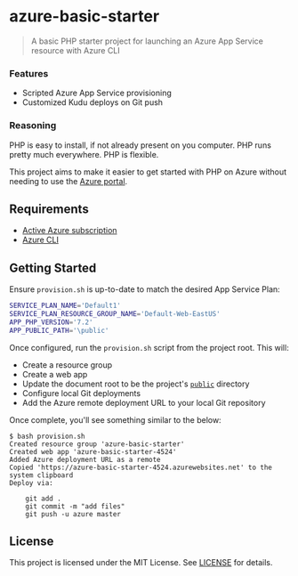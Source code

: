 # azure-basic-starter

> A basic PHP starter project for launching an Azure App Service resource with Azure CLI

### Features

- Scripted Azure App Service provisioning
- Customized Kudu deploys on Git push

### Reasoning

PHP is easy to install, if not already present on you computer. PHP runs pretty much everywhere. PHP is flexible.

This project aims to make it easier to get started with PHP on Azure without needing to use the [Azure portal](https://portal.azure.com/).

## Requirements

- [Active Azure subscription](https://azure.microsoft.com/en-us/)
- [Azure CLI](https://docs.microsoft.com/en-us/cli/azure)

## Getting Started

Ensure `provision.sh` is up-to-date to match the desired App Service Plan:

```bash
SERVICE_PLAN_NAME='Default1'
SERVICE_PLAN_RESOURCE_GROUP_NAME='Default-Web-EastUS'
APP_PHP_VERSION='7.2'
APP_PUBLIC_PATH='\public'
```

Once configured, run the `provision.sh` script from the project root. This will:

- Create a resource group
- Create a web app
- Update the document root to be the project's [`public`](public) directory
- Configure local Git deployments
- Add the Azure remote deployment URL to your local Git repository

Once complete, you'll see something similar to the below:

```
$ bash provision.sh
Created resource group 'azure-basic-starter'
Created web app 'azure-basic-starter-4524'
Added Azure deployment URL as a remote
Copied 'https://azure-basic-starter-4524.azurewebsites.net' to the system clipboard
Deploy via:

    git add .
    git commit -m "add files"
    git push -u azure master
```

## License

This project is licensed under the MIT License. See [LICENSE](LICENSE) for details.
